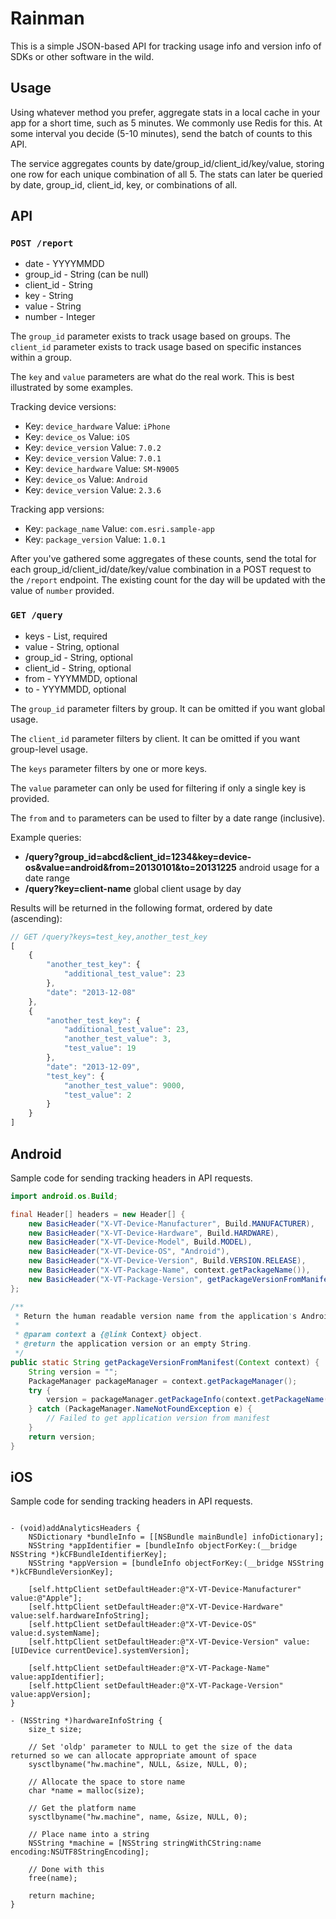 Rainman
=======

This is a simple JSON-based API for tracking usage info and version info of SDKs or other software in the wild.


Usage
-----

Using whatever method you prefer, aggregate stats in a local cache in your app for a short time,
such as 5 minutes. We commonly use Redis for this. At some interval you decide (5-10 minutes),
send the batch of counts to this API.

The service aggregates counts by date/group_id/client_id/key/value, storing one row for each unique
combination of all 5. The stats can later be queried by date, group_id, client_id, key, or combinations
of all.


API
---

### `POST /report`

* date - YYYYMMDD
* group_id - String (can be null)
* client_id - String
* key - String
* value - String
* number - Integer

The `group_id` parameter exists to track usage based on groups.
The `client_id` parameter exists to track usage based on specific instances within a group.

The `key` and `value` parameters are what do the real work. This is best illustrated by some examples.

Tracking device versions:

* Key: `device_hardware` Value: `iPhone`
* Key: `device_os` Value: `iOS`
* Key: `device_version` Value: `7.0.2`
* Key: `device_version` Value: `7.0.1`
* Key: `device_hardware` Value: `SM-N9005`
* Key: `device_os` Value: `Android`
* Key: `device_version` Value: `2.3.6`

Tracking app versions:

* Key: `package_name` Value: `com.esri.sample-app`
* Key: `package_version` Value: `1.0.1`

After you've gathered some aggregates of these counts, send the total for each group_id/client_id/date/key/value
combination in a POST request to the `/report` endpoint. The existing count for the day will be updated
with the value of `number` provided.

### `GET /query`

* keys - List<String>, required
* value - String, optional
* group_id - String, optional
* client_id - String, optional
* from - YYYMMDD, optional
* to - YYYMMDD, optional

The `group_id` parameter filters by group. It can be omitted if you want global usage.

The `client_id` parameter filters by client. It can be omitted if you want group-level usage.

The `keys` parameter filters by one or more keys.

The `value` parameter can only be used for filtering if only a single key is provided.

The `from` and `to` parameters can be used to filter by a date range (inclusive).

Example queries:
* **/query?group_id=abcd&client_id=1234&key=device-os&value=android&from=20130101&to=20131225** android usage for a date range
* **/query?key=client-name** global client usage by day

Results will be returned in the following format, ordered by date (ascending):

```javascript
// GET /query?keys=test_key,another_test_key
[
    {
        "another_test_key": {
            "additional_test_value": 23
        },
        "date": "2013-12-08"
    },
    {
        "another_test_key": {
            "additional_test_value": 23,
            "another_test_value": 3,
            "test_value": 19
        },
        "date": "2013-12-09",
        "test_key": {
            "another_test_value": 9000,
            "test_value": 2
        }
    }
]
```

Android
-------

Sample code for sending tracking headers in API requests.

```java
import android.os.Build;

final Header[] headers = new Header[] {
    new BasicHeader("X-VT-Device-Manufacturer", Build.MANUFACTURER),
    new BasicHeader("X-VT-Device-Hardware", Build.HARDWARE),
    new BasicHeader("X-VT-Device-Model", Build.MODEL),
    new BasicHeader("X-VT-Device-OS", "Android"),
    new BasicHeader("X-VT-Device-Version", Build.VERSION.RELEASE),
    new BasicHeader("X-VT-Package-Name", context.getPackageName()),
    new BasicHeader("X-VT-Package-Version", getPackageVersionFromManifest(context)),
};

/**
 * Return the human readable version name from the application's AndroidManifest.xml file.
 *
 * @param context a {@link Context} object.
 * @return the application version or an empty String.
 */
public static String getPackageVersionFromManifest(Context context) {
    String version = "";
    PackageManager packageManager = context.getPackageManager();
    try {
        version = packageManager.getPackageInfo(context.getPackageName(), 0).versionName;
    } catch (PackageManager.NameNotFoundException e) {
        // Failed to get application version from manifest
    }
    return version;
}
```

iOS
---

Sample code for sending tracking headers in API requests.

```objc

- (void)addAnalyticsHeaders {
    NSDictionary *bundleInfo = [[NSBundle mainBundle] infoDictionary];
    NSString *appIdentifier = [bundleInfo objectForKey:(__bridge NSString *)kCFBundleIdentifierKey];
    NSString *appVersion = [bundleInfo objectForKey:(__bridge NSString *)kCFBundleVersionKey];

    [self.httpClient setDefaultHeader:@"X-VT-Device-Manufacturer" value:@"Apple"];
    [self.httpClient setDefaultHeader:@"X-VT-Device-Hardware" value:self.hardwareInfoString];
    [self.httpClient setDefaultHeader:@"X-VT-Device-OS" value:d.systemName];
    [self.httpClient setDefaultHeader:@"X-VT-Device-Version" value:[UIDevice currentDevice].systemVersion];

    [self.httpClient setDefaultHeader:@"X-VT-Package-Name" value:appIdentifier];
    [self.httpClient setDefaultHeader:@"X-VT-Package-Version" value:appVersion];
}

- (NSString *)hardwareInfoString {
    size_t size;

    // Set 'oldp' parameter to NULL to get the size of the data returned so we can allocate appropriate amount of space
    sysctlbyname("hw.machine", NULL, &size, NULL, 0);

    // Allocate the space to store name
    char *name = malloc(size);

    // Get the platform name
    sysctlbyname("hw.machine", name, &size, NULL, 0);

    // Place name into a string
    NSString *machine = [NSString stringWithCString:name encoding:NSUTF8StringEncoding];

    // Done with this
    free(name);

    return machine;
}
```


